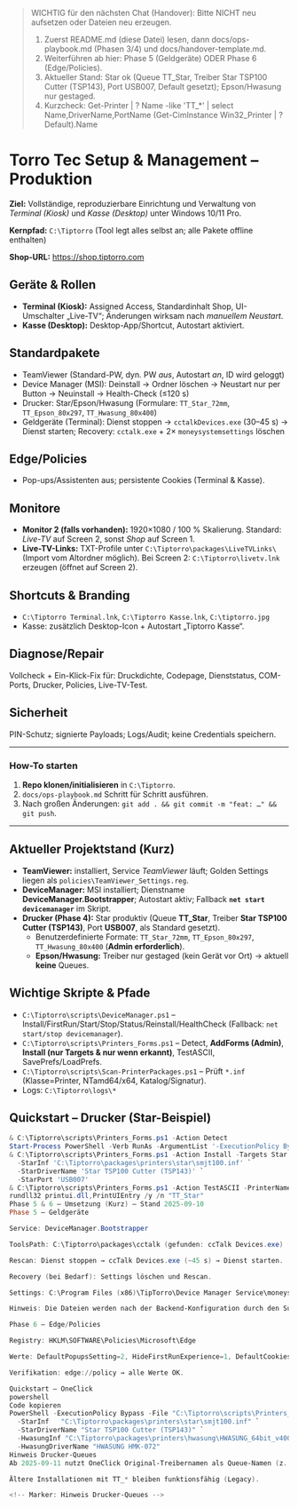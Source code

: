 ﻿<!-- START-HERE BANNER (auto) -->
> WICHTIG für den nächsten Chat (Handover): Bitte NICHT neu aufsetzen oder Dateien neu erzeugen.
> 1) Zuerst README.md (diese Datei) lesen, dann docs/ops-playbook.md (Phasen 3/4) und docs/handover-template.md.
> 2) Weiterführen ab hier: Phase 5 (Geldgeräte) ODER Phase 6 (Edge/Policies).
> 3) Aktueller Stand: Star ok (Queue TT_Star, Treiber Star TSP100 Cutter (TSP143), Port USB007, Default gesetzt); Epson/Hwasung nur gestaged.
> 4) Kurzcheck:
>    Get-Printer | ? Name -like 'TT_*' | select Name,DriverName,PortName
>    (Get-CimInstance Win32_Printer | ? Default).Name
<!-- END START-HERE BANNER -->

# Torro Tec Setup & Management – Produktion

**Ziel:** Vollständige, reproduzierbare Einrichtung und Verwaltung von *Terminal (Kiosk)* und *Kasse (Desktop)* unter Windows 10/11 Pro.

**Kernpfad:** `C:\Tiptorro`  (Tool legt alles selbst an; alle Pakete offline enthalten)

**Shop-URL:** https://shop.tiptorro.com

## Geräte & Rollen
- **Terminal (Kiosk):** Assigned Access, Standardinhalt Shop, UI-Umschalter „Live-TV“; Änderungen wirksam nach *manuellem Neustart*.
- **Kasse (Desktop):** Desktop-App/Shortcut, Autostart aktiviert.

## Standardpakete
- TeamViewer (Standard-PW, dyn. PW *aus*, Autostart *an*, ID wird geloggt)
- Device Manager (MSI): Deinstall → Ordner löschen → Neustart nur per Button → Neuinstall → Health-Check (≤120 s)
- Drucker: Star/Epson/Hwasung (Formulare: `TT_Star_72mm`, `TT_Epson_80x297`, `TT_Hwasung_80x400`)
- Geldgeräte (Terminal): Dienst stoppen → `cctalkDevices.exe` (30–45 s) → Dienst starten; Recovery: `cctalk.exe` + 2× `moneysystemsettings` löschen

## Edge/Policies
- Pop-ups/Assistenten aus; persistente Cookies (Terminal & Kasse).

## Monitore
- **Monitor 2 (falls vorhanden):** 1920×1080 / 100 % Skalierung. Standard: *Live-TV* auf Screen 2, sonst *Shop* auf Screen 1.
- **Live-TV-Links:** TXT-Profile unter `C:\Tiptorro\packages\LiveTVLinks\` (Import vom Altordner möglich). Bei Screen 2: `C:\Tiptorro\livetv.lnk` erzeugen (öffnet auf Screen 2).

## Shortcuts & Branding
- `C:\Tiptorro Terminal.lnk`, `C:\Tiptorro Kasse.lnk`, `C:\tiptorro.jpg`
- Kasse: zusätzlich Desktop-Icon + Autostart „Tiptorro Kasse“.

## Diagnose/Repair
Vollcheck + Ein-Klick-Fix für: Druckdichte, Codepage, Dienststatus, COM-Ports, Drucker, Policies, Live-TV-Test.

## Sicherheit
PIN-Schutz; signierte Payloads; Logs/Audit; keine Credentials speichern.

---

### How-To starten
1) **Repo klonen/initialisieren** in `C:\Tiptorro`.
2) `docs/ops-playbook.md` Schritt für Schritt ausführen.
3) Nach großen Änderungen: `git add . && git commit -m "feat: …" && git push`.

---

## Aktueller Projektstand (Kurz)
- **TeamViewer:** installiert, Service *TeamViewer* läuft; Golden Settings liegen als `policies\TeamViewer_Settings.reg`.
- **DeviceManager:** MSI installiert; Dienstname **DeviceManager.Bootstrapper**; Autostart aktiv; Fallback **`net start devicemanager`** im Skript.
- **Drucker (Phase 4):** Star produktiv (Queue **TT_Star**, Treiber **Star TSP100 Cutter (TSP143)**, Port **USB007**, als Standard gesetzt).
  - Benutzerdefinierte Formate: `TT_Star_72mm`, `TT_Epson_80x297`, `TT_Hwasung_80x400` (**Admin erforderlich**).
  - **Epson/Hwasung:** Treiber nur gestaged (kein Gerät vor Ort) → aktuell **keine** Queues.

## Wichtige Skripte & Pfade
- `C:\Tiptorro\scripts\DeviceManager.ps1` – Install/FirstRun/Start/Stop/Status/Reinstall/HealthCheck (Fallback: `net start/stop devicemanager`).
- `C:\Tiptorro\scripts\Printers_Forms.ps1` – Detect, **AddForms (Admin)**, **Install (nur Targets & nur wenn erkannt)**, TestASCII, SavePrefs/LoadPrefs.
- `C:\Tiptorro\scripts\Scan-PrinterPackages.ps1` – Prüft `*.inf` (Klasse=Printer, NTamd64/x64, Katalog/Signatur).
- Logs: `C:\Tiptorro\logs\*`

## Quickstart – Drucker (Star-Beispiel)
```powershell
& C:\Tiptorro\scripts\Printers_Forms.ps1 -Action Detect
Start-Process PowerShell -Verb RunAs -ArgumentList '-ExecutionPolicy Bypass -File "C:\Tiptorro\scripts\Printers_Forms.ps1" -Action AddForms'
& C:\Tiptorro\scripts\Printers_Forms.ps1 -Action Install -Targets Star `
  -StarInf 'C:\Tiptorro\packages\printers\star\smjt100.inf' `
  -StarDriverName 'Star TSP100 Cutter (TSP143)' `
  -StarPort 'USB007'
& C:\Tiptorro\scripts\Printers_Forms.ps1 -Action TestASCII -PrinterName 'TT_Star'
rundll32 printui.dll,PrintUIEntry /y /n "TT_Star"
Phase 5 & 6 – Umsetzung (Kurz) – Stand 2025-09-10
Phase 5 – Geldgeräte

Service: DeviceManager.Bootstrapper

ToolsPath: C:\Tiptorro\packages\cctalk (gefunden: ccTalk Devices.exe)

Rescan: Dienst stoppen → ccTalk Devices.exe (~45 s) → Dienst starten.

Recovery (bei Bedarf): Settings löschen und Rescan.

Settings: C:\Program Files (x86)\TipTorro\Device Manager Service\moneysystem_settings.xml und moneysystem_settings_save.xml

Hinweis: Die Dateien werden nach der Backend-Konfiguration durch den Support wieder neu erzeugt.

Phase 6 – Edge/Policies

Registry: HKLM\SOFTWARE\Policies\Microsoft\Edge

Werte: DefaultPopupsSetting=2, HideFirstRunExperience=1, DefaultCookiesSetting=1, ClearBrowsingDataOnExit=0, BlockThirdPartyCookies=0, CookiesAllowedForUrls=https://shop.tiptorro.com

Verifikation: edge://policy → alle Werte OK.

Quickstart – OneClick
powershell
Code kopieren
PowerShell -ExecutionPolicy Bypass -File "C:\Tiptorro\scripts\Printers_Forms.ps1" -Action OneClick `
  -StarInf   "C:\Tiptorro\packages\printers\star\smjt100.inf" `
  -StarDriverName "Star TSP100 Cutter (TSP143)" `
  -HwasungInf "C:\Tiptorro\packages\printers\hwasung\HWASUNG_64bit_v400.INF" `
  -HwasungDriverName "HWASUNG HMK-072"
Hinweis Drucker-Queues
Ab 2025-09-11 nutzt OneClick Original-Treibernamen als Queue-Namen (z. B. „HWASUNG HMK-072“, „Star TSP100 Cutter (TSP143)“, „EPSON TM-T88V Receipt5“).

Ältere Installationen mit TT_* bleiben funktionsfähig (Legacy).

<!-- Marker: Hinweis Drucker-Queues -->